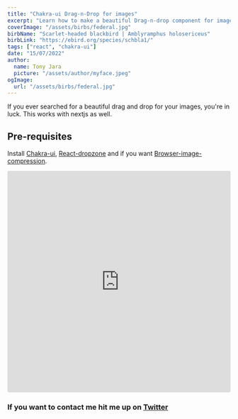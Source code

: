 ```yaml
---
title: "Chakra-ui Drag-n-Drop for images"
excerpt: "Learn how to make a beautiful Drag-n-drop component for image upload."
coverImage: "/assets/birbs/federal.jpg"
birbName: "Scarlet-headed blackbird | Amblyramphus holosericeus"
birbLink: "https://ebird.org/species/schbla1/"
tags: ["react", "chakra-ui"]
date: "15/07/2022"
author:
  name: Tony Jara
  picture: "/assets/author/myface.jpeg"
ogImage:
  url: "/assets/birbs/federal.jpg"
---
```


If you ever searched for a beautiful drag and drop for your images, you're in luck. This works with nextjs as well.

## Pre-requisites

Install [Chakra-ui](https://chakra-ui.com/getting-started), [React-dropzone](https://react-dropzone.js.org/) and if you want [Browser-image-compression](https://github.com/Donaldcwl/browser-image-compression).

<iframe
  src="https://codesandbox.io/embed/nameless-breeze-cf20g8?fontsize=14&hidenavigation=1&theme=dark"
  style="width:100%; height:500px; border:0; border-radius: 4px; overflow:hidden;"
  title="nameless-breeze-cf20g8"
  allow="accelerometer; ambient-light-sensor; camera; encrypted-media; geolocation; gyroscope; hid; microphone; midi; payment; usb; vr; xr-spatial-tracking"
  sandbox="allow-forms allow-modals allow-popups allow-presentation allow-same-origin allow-scripts"
></iframe>

### If you want to contact me hit me up on <a href="https://twitter.com/tonyjaradev" target="_blank">Twitter</a>
